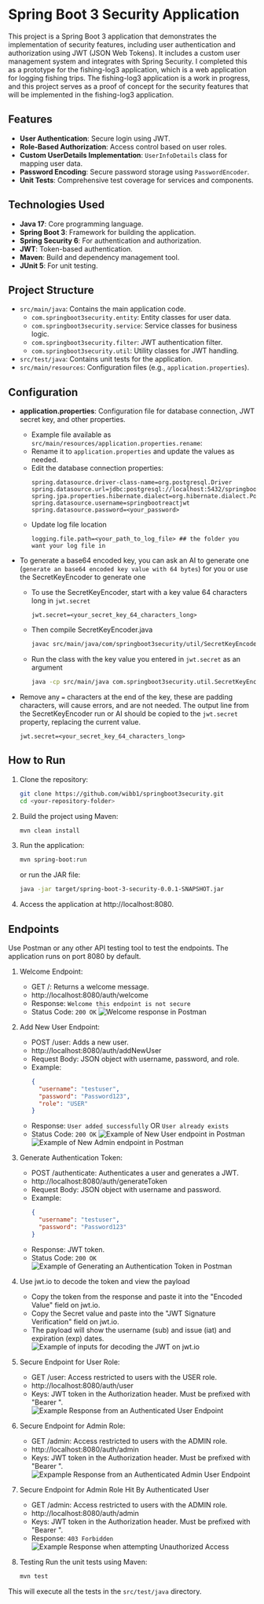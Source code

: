 # Spring Boot 3 Security Application

This project is a Spring Boot 3 application that demonstrates the implementation of security features, including user
authentication and authorization using JWT (JSON Web Tokens). It includes a custom user management system and integrates
with Spring Security.  I completed this as a prototype for the fishing-log3 application, which is a web application for
logging fishing trips. The fishing-log3 application is a work in progress, and this project serves as a proof of concept
for the security features that will be implemented in the fishing-log3 application.

## Features

- **User Authentication**: Secure login using JWT.
- **Role-Based Authorization**: Access control based on user roles.
- **Custom UserDetails Implementation**: `UserInfoDetails` class for mapping user data.
- **Password Encoding**: Secure password storage using `PasswordEncoder`.
- **Unit Tests**: Comprehensive test coverage for services and components.

## Technologies Used

- **Java 17**: Core programming language.
- **Spring Boot 3**: Framework for building the application.
- **Spring Security 6**: For authentication and authorization.
- **JWT**: Token-based authentication.
- **Maven**: Build and dependency management tool.
- **JUnit 5**: For unit testing.

## Project Structure

- `src/main/java`: Contains the main application code.
    - `com.springboot3security.entity`: Entity classes for user data.
    - `com.springboot3security.service`: Service classes for business logic.
    - `com.springboot3security.filter`: JWT authentication filter.
    - `com.springboot3security.util`: Utility classes for JWT handling.
- `src/test/java`: Contains unit tests for the application.
- `src/main/resources`: Configuration files (e.g., `application.properties`).

## Configuration

- **application.properties**: Configuration file for database connection, JWT secret key, and other properties.
    - Example file available as `src/main/resources/application.properties.rename`:
    - Rename it to `application.properties` and update the values as needed.
    - Edit the database connection properties:
      ```properties
      spring.datasource.driver-class-name=org.postgresql.Driver
      spring.datasource.url=jdbc:postgresql://localhost:5432/springbootreactjwt
      spring.jpa.properties.hibernate.dialect=org.hibernate.dialect.PostgreSQLDialect
      spring.datasource.username=springbootreactjwt
      spring.datasource.password=<your_password>
      ```
    - Update log file location
      ```properties
      logging.file.path=<your_path_to_log_file> ## the folder you want your log file in
      ```

- To generate a base64 encoded key, you can ask an AI to generate one (`generate an base64 encoded key value with 64 bytes`) for you or use the SecretKeyEncoder to generate one
    - To use the SecretKeyEncoder, start with a key value 64 characters long in `jwt.secret` 
      ```properties
      jwt.secret=<your_secret_key_64_characters_long>
      ```
    - Then compile SecretKeyEncoder.java
      ```bash 
      javac src/main/java/com/springboot3security/util/SecretKeyEncoder.java
      ```
    - Run the class with the key value you entered in `jwt.secret` as an argument
      ```bash
      java -cp src/main/java com.springboot3security.util.SecretKeyEncoder
      ```
- Remove any `=` characters at the end of the key, these are padding characters, will cause errors, and are not needed. 
  The output line from the SecretKeyEncoder run or AI should be copied to the `jwt.secret` property, replacing the current value.  
  ```properties
  jwt.secret=<your_secret_key_64_characters_long>
  ```

## How to Run

1. Clone the repository:
   ```bash
   git clone https://github.com/wibb1/springboot3security.git
   cd <your-repository-folder>
   ```
2. Build the project using Maven:

    ```bash
    mvn clean install
    ```

3.  Run the application:

    ```bash
    mvn spring-boot:run
    ```

    or run the JAR file:

    ```bash
    java -jar target/spring-boot-3-security-0.0.1-SNAPSHOT.jar
    ```

4. Access the application at http://localhost:8080.

## Endpoints
Use Postman or any other API testing tool to test the endpoints. The application runs on port 8080 by default.

1. Welcome Endpoint:
    - GET /: Returns a welcome message.
    - http://localhost:8080/auth/welcome
    - Response: `Welcome this endpoint is not secure`
    - Status Code: `200 OK`
![Welcome response in Postman](readme_images/welcome-endpoint.png)
2. Add New User Endpoint:
    - POST /user: Adds a new user.
    - http://localhost:8080/auth/addNewUser
    - Request Body: JSON object with username, password, and role.
    - Example:
      ```json
      {
        "username": "testuser",
        "password": "Password123",
        "role": "USER"
      }
      ```
    - Response: `User added successfully` OR `User already exists`
    - Status Code: `200 OK`
![Example of New User endpoint in Postman](readme_images/user-already-exists.png)
![Example of New Admin endpoint in Postman](readme_images/admin-already-exists.png)
3. Generate Authentication Token:
    - POST /authenticate: Authenticates a user and generates a JWT.
    - http://localhost:8080/auth/generateToken
    - Request Body: JSON object with username and password.
    - Example:
      ```json
      {
        "username": "testuser",
        "password": "Password123"
      }
      ```
    - Response: JWT token.
    - Status Code: `200 OK`
![Example of Generating an Authentication Token in Postman](readme_images/user-generate-token.png)
4. Use jwt.io to decode the token and view the payload
   - Copy the token from the response and paste it into the "Encoded Value" field on jwt.io.
   - Copy the Secret value and paste into the "JWT Signature Verification" field on jwt.io.
   - The payload will show the username (sub) and issue (iat) and expiration (exp) dates.
![Example of inputs for decoding the JWT on jwt.io](readme_images/jwt-io.png)
4. Secure Endpoint for User Role:
    - GET /user: Access restricted to users with the USER role.
    - http://localhost:8080/auth/user
    - Keys: JWT token in the Authorization header. Must be prefixed with "Bearer ".
![Example Response from an Authenticated User Endpoint](readme_images/user-secured-page.png)
5. Secure Endpoint for Admin Role:
    - GET /admin: Access restricted to users with the ADMIN role.
    - http://localhost:8080/auth/admin
    - Keys: JWT token in the Authorization header. Must be prefixed with "Bearer ".
![Expample Response from an Authenticated Admin User Endpoint](readme_images/admin-secured-page.png)
7. Secure Endpoint for Admin Role Hit By Authenticated User
    - GET /admin: Access restricted to users with the ADMIN role.
    - http://localhost:8080/auth/admin
    - Keys: JWT token in the Authorization header. Must be prefixed with "Bearer ".
    - Response: `403 Forbidden`
![Example Response when attempting Unauthorized Access](readme_images/unauthorized-user.png)
8. Testing
   Run the unit tests using Maven:

    ```bash
    mvn test
    ```

This will execute all the tests in the `src/test/java` directory.